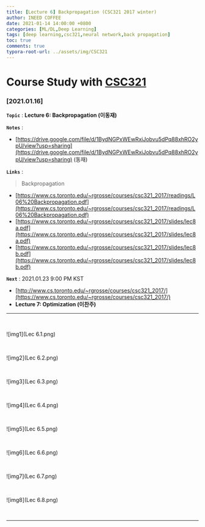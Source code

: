 ```yaml
---
title: [Lecture 6] Backpropagation (CSC321 2017 winter)
author: INEED COFFEE
date: 2021-01-14 14:00:00 +0800
categories: [ML/DL,Deep Learning]
tags: [deep learning,csc321,neural network,back propagation]
toc: true
comments: true
typora-root-url: ../assets/img/CSC321
---
```

# Course Study with [CSC321](https://www.cs.toronto.edu/~rgrosse/courses/csc321_2017/) 



### [2021.01.16]

__`Topic`__  : __Lecture 6: Backpropagation (이동재)__ 

__`Notes`__  : 

- [https://drive.google.com/file/d/1BydNGPxWEwRxiJobvu5dPq88xhRO2ypU/view?usp=sharing](https://drive.google.com/file/d/1BydNGPxWEwRxiJobvu5dPq88xhRO2ypU/view?usp=sharing) (동재)

__`Links`__ : 

> Backpropagation

- [https://www.cs.toronto.edu/~rgrosse/courses/csc321_2017/readings/L06%20Backpropagation.pdf](https://www.cs.toronto.edu/~rgrosse/courses/csc321_2017/readings/L06%20Backpropagation.pdf) 
- [https://www.cs.toronto.edu/~rgrosse/courses/csc321_2017/slides/lec8a.pdf](https://www.cs.toronto.edu/~rgrosse/courses/csc321_2017/slides/lec8a.pdf) 
- [https://www.cs.toronto.edu/~rgrosse/courses/csc321_2017/slides/lec8b.pdf](https://www.cs.toronto.edu/~rgrosse/courses/csc321_2017/slides/lec8b.pdf) 

__`Next`__ : 2021.01.23 9:00 PM KST

- [http://www.cs.toronto.edu/~rgrosse/courses/csc321_2017/](https://www.cs.toronto.edu/~rgrosse/courses/csc321_2017/) 
- __Lecture 7: Optimization (이찬주)__ 

---

​	

![img1](Lec 6.1.png)

​	

![img2](Lec 6.2.png)

​	

![img3](Lec 6.3.png)

​	

![img4](Lec 6.4.png)

​	

![img5](Lec 6.5.png)

​	

![img6](Lec 6.6.png)

​	

![img7](Lec 6.7.png)

​	

![img8](Lec 6.8.png)

​	

***



​	

